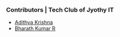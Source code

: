### Contributors | Tech Club of Jyothy IT

- [Adithya Krishna](https://linkedin.com/in/adiiikris)
- [Bharath Kumar R](https://www.linkedin.com/in/bharath-kumar-r-3576a8210/)